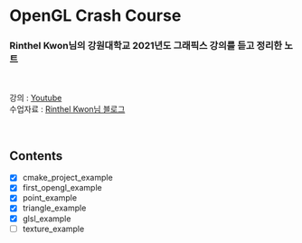 # OpenGL Crash Course

### Rinthel Kwon님의 강원대학교 2021년도 그래픽스 강의를 듣고 정리한 노트

<br/>

강의 : [Youtube](https://www.youtube.com/user/Rinthel/featured) <br>
수업자료 : [Rinthel Kwon님 블로그](https://rinthel.github.io/opengl_course)

<br/>

## Contents

- [x] cmake_project_example
- [x] first_opengl_example
- [x] point_example
- [x] triangle_example
- [x] glsl_example
- [ ] texture_example
